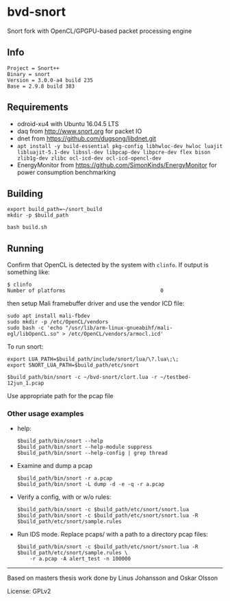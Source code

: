 # bvd-snort

Snort fork with OpenCL/GPGPU-based packet processing engine

## Info

    Project = Snort++
    Binary = snort
    Version = 3.0.0-a4 build 235
    Base = 2.9.8 build 383

## Requirements

* odroid-xu4 with Ubuntu 16.04.5 LTS
* daq from http://www.snort.org for packet IO
* dnet from https://github.com/dugsong/libdnet.git
* `apt install -y build-essential pkg-config libhwloc-dev hwloc luajit libluajit-5.1-dev libssl-dev libpcap-dev libpcre-dev flex bison zlib1g-dev zlibc ocl-icd-dev ocl-icd-opencl-dev`
* EnergyMonitor from https://github.com/SimonKinds/EnergyMonitor for power consumption benchmarking

## Building

```
export build_path=~/snort_build
mkdir -p $build_path

bash build.sh
```

## Running

Confirm that OpenCL is detected by the system with `clinfo`. If output is something like:

```
$ clinfo
Number of platforms                               0
```

then setup Mali framebuffer driver and use the vendor ICD file:

```
sudo apt install mali-fbdev
sudo mkdir -p /etc/OpenCL/vendors
sudo bash -c 'echo "/usr/lib/arm-linux-gnueabihf/mali-egl/libOpenCL.so" > /etc/OpenCL/vendors/armocl.icd'
```

To run snort:

```shell
export LUA_PATH=$build_path/include/snort/lua/\?.lua\;\;
export SNORT_LUA_PATH=$build_path/etc/snort

$build_path/bin/snort -c ~/bvd-snort/clort.lua -r ~/testbed-12jun_1.pcap
```
Use appropriate path for the pcap file

### Other usage examples

* help:

    ```shell
    $build_path/bin/snort --help
    $build_path/bin/snort --help-module suppress
    $build_path/bin/snort --help-config | grep thread
    ```

* Examine and dump a pcap

    ```shell
    $build_path/bin/snort -r a.pcap
    $build_path/bin/snort -L dump -d -e -q -r a.pcap
    ```

* Verify a config, with or w/o rules:

    ```shell
    $build_path/bin/snort -c $build_path/etc/snort/snort.lua
    $build_path/bin/snort -c $build_path/etc/snort/snort.lua -R $build_path/etc/snort/sample.rules
    ```

* Run IDS mode. Replace pcaps/ with a path to a directory pcap files:

    ```shell
    $build_path/bin/snort -c $build_path/etc/snort/snort.lua -R $build_path/etc/snort/sample.rules \
        -r a.pcap -A alert_test -n 100000
    ```

---

Based on masters thesis work done by Linus Johansson and Oskar Olsson

License: GPLv2
